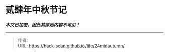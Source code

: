 # 贰肆年中秋节记

_**本文已加密，因此其原始内容不可见！**_

---

> 作者: <no value>  
> URL: https://hack-scan.github.io/life/24midautumn/  

